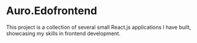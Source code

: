 # Auro.Edofrontend
This project is a collection of several small React.js applications I have built, showcasing my skills in frontend development.
